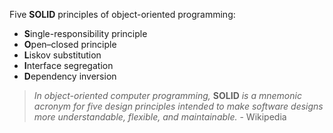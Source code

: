 Five **SOLID** principles of object-oriented programming:
- **S**ingle-responsibility principle
- **O**pen–closed principle
- **L**iskov substitution
- **I**nterface segregation
- **D**ependency inversion

> _In object-oriented computer programming,_ **SOLID** _is a mnemonic acronym for five design principles intended to make software designs more understandable, flexible, and maintainable._ - Wikipedia